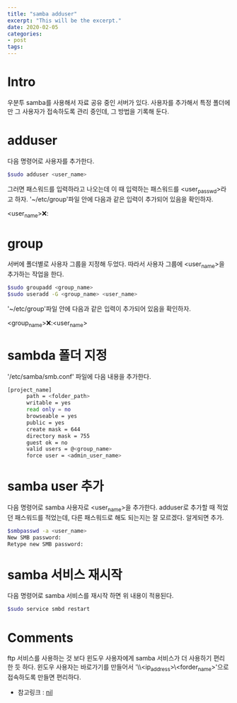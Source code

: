 ```yaml
---
title: "samba adduser"
excerpt: "This will be the excerpt."
date: 2020-02-05
categories: 
- post
tags: 
---
```



# Intro

우분투 samba를 사용해서 자료 공유 중인 서버가 있다.
사용자를 추가해서 특정 폴더에만 그 사용자가 접속하도록 관리 중인데,
그 방법을 기록해 둔다.


# adduser

다음 명령어로 사용자를 추가한다.

```bash
$sudo adduser <user_name>
```

그러면 패스워드를 입력하라고 나오는데 이 때 입력하는 패스워드를 <user<sub>passwd</sub>>라고 하자.
'~/etc/group'파일 안에 다음과 같은 입력이 추가되어 있음을 확인하자.

<user<sub>name</sub>>:x:<number>:


# group

서버에 폴더별로 사용자 그룹을 지정해 두었다.
따라서 사용자 그룹에 <user<sub>name</sub>>을 추가하는 작업을 한다.

```bash
$sudo groupadd <group_name>
$sudo useradd -G <group_name> <user_name>
```

'~/etc/group'파일 안에 다음과 같은 입력이 추가되어 있음을 확인하자.

<group<sub>name</sub>>:x:<number>:<user<sub>name</sub>>


# sambda 폴더 지정

'/etc/samba/smb.conf' 파일에 다음 내용을 추가한다.

```bash
[project_name]
      path = <folder_path>
      writable = yes
      read only = no
      browseable = yes
      public = yes
      create mask = 644
      directory mask = 755
      guest ok = no
      valid users = @<group_name>
      force user = <admin_user_name>
```


# samba user 추가

다음 명령어로 samba 사용자로 <user<sub>name</sub>>을 추가한다. 
adduser로 추가할 때 적었던 패스워드를 적었는데, 다른 패스워드로 해도 되는지는 잘 모르겠다.
알게되면 추가.

```bash
$smbpasswd -a <user_name>
New SMB password:
Retype new SMB password:
```


# samba 서비스 재시작

다음 명령어로 samba 서비스를 재시작 하면 위 내용이 적용된다. 

```bash
$sudo service smbd restart
```


# Comments

ftp 서비스를 사용하는 것 보다 윈도우 사용자에게 samba 서비스가 더 사용하기 편리한 듯 하다.
윈도우 사용자는 바로가기를 만들어서 '\\\\<ip<sub>address</sub>>\\<forder<sub>name</sub>>'으로 접속하도록 만들면 편리하다.

-   참고링크 : [nil](https://citylock.tistory.com/547)


<!----- Footnotes ----->

